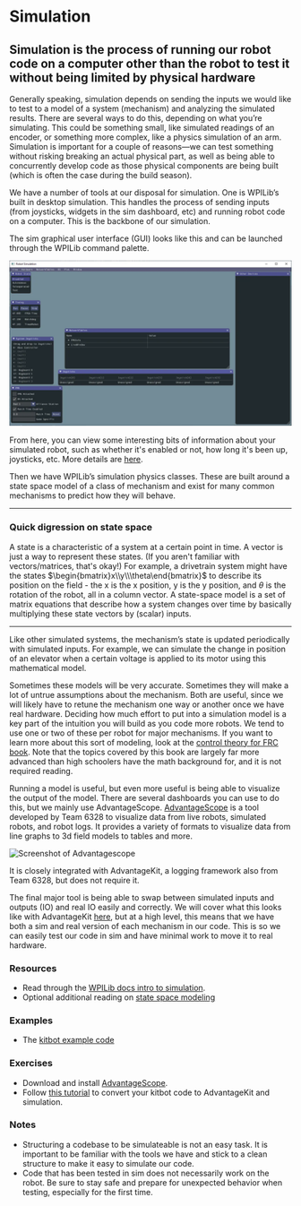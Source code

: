 # Simulation

## Simulation is the process of running our robot code on a computer other than the robot to test it without being limited by physical hardware

Generally speaking, simulation depends on sending the inputs we would like to test to a model of a system (mechanism) and analyzing the simulated results.
There are several ways to do this, depending on what you’re simulating.
This could be something small, like simulated readings of an encoder, or something more complex, like a physics simulation of an arm.
Simulation is important for a couple of reasons—we can test something without risking breaking an actual physical part, as well as being able to concurrently develop code as those physical components are being built (which is often the case during the build season).

We have a number of tools at our disposal for simulation.
One is WPILib’s built in desktop simulation.
This handles the process of sending inputs (from joysticks, widgets in the sim dashboard, etc) and running robot code on a computer.
This is the backbone of our simulation.

The sim graphical user interface (GUI) looks like this and can be launched through the WPILib command palette.

<img src="../../Assets/SimGUI.webp" alt="Screenshot of the sim GUI" width="600"/>

From here, you can view some interesting bits of information about your simulated robot, such as whether it's enabled or not, how long it's been up, joysticks, etc. More details are [here](https://docs.wpilib.org/en/stable/docs/software/wpilib-tools/robot-simulation/simulation-gui.html#using-the-gui).

Then we have WPILib’s simulation physics classes.
These are built around a state space model of a class of mechanism and exist for many common mechanisms to predict how they will behave.

---
### Quick digression on state space

A state is a characteristic of a system at a certain point in time.
A vector is just a way to represent these states.
(If you aren't familiar with vectors/matrices, that's okay!)
For example, a drivetrain system might have the states $\begin{bmatrix}x\\y\\\theta\end{bmatrix}$ to describe its position on the field - the x is the x position, y is the y position, and $\theta$ is the rotation of the robot, all in a column vector.
A state-space model is a set of matrix equations that describe how a system changes over time by basically multiplying these state vectors by (scalar) inputs.

---


Like other simulated systems, the mechanism’s state is updated periodically with simulated inputs.
For example, we can simulate the change in position of an elevator when a certain voltage is applied to its motor using this mathematical model.

Sometimes these models will be very accurate.
Sometimes they will make a lot of untrue assumptions about the mechanism.
Both are useful, since we will likely have to retune the mechanism one way or another once we have real hardware.
Deciding how much effort to put into a simulation model is a key part of the intuition you will build as you code more robots.
We tend to use one or two of these per robot for major mechanisms.
If you want to learn more about this sort of modeling, look at the [control theory for FRC book](https://file.tavsys.net/control/controls-engineering-in-frc.pdf).
Note that the topics covered by this book are largely far more advanced than high schoolers have the math background for, and it is not required reading.

Running a model is useful, but even more useful is being able to visualize the output of the model.
There are several dashboards you can use to do this, but we mainly use AdvantageScope.
[AdvantageScope](https://github.com/Mechanical-Advantage/AdvantageScope) is a tool developed by Team 6328 to visualize data from live robots, simulated robots, and robot logs.
It provides a variety of formats to visualize data from line graphs to 3d field models to tables and more.

<img src="../../Assets/AdvantageScopeScreenshot.png" alt="Screenshot of Advantagescope" width="600"/>

It is closely integrated with AdvantageKit, a logging framework also from Team 6328, but does not require it.

The final major tool is being able to swap between simulated inputs and outputs (IO) and real IO easily and correctly.
We will cover what this looks like with AdvantageKit [here](AdvantageKit.md), but at a high level, this means that we have both a sim and real version of each mechanism in our code.
This is so we can easily test our code in sim and have minimal work to move it to real hardware.


### Resources

- Read through the [WPILib docs intro to simulation](https://docs.wpilib.org/en/stable/docs/software/wpilib-tools/robot-simulation/introduction.html).
- Optional additional reading on [state space modeling](https://docs.wpilib.org/en/stable/docs/software/advanced-controls/state-space/state-space-intro.html)

### Examples

- The [kitbot example code](../../Examples/KitbotDemoSim)

### Exercises

- Download and install [AdvantageScope](https://github.com/Mechanical-Advantage/AdvantageScope).
- Follow [this tutorial](KitbotExampleWalkthroughSim.md) to convert your kitbot code to AdvantageKit and simulation.

### Notes

- Structuring a codebase to be simulateable is not an easy task.
 It is important to be familiar with the tools we have and stick to a clean structure to make it easy to simulate our code.
- Code that has been tested in sim does not necessarily work on the robot.
Be sure to stay safe and prepare for unexpected behavior when testing, especially for the first time.
